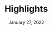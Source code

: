 ---
layout: proto/highlights
categories: [prototype, highlight]
title: Highlights
type: [prototype]
permalink: /prototype/resource-highlight/
description: Resource Highlight page
date: "January 27, 2022"
intro-text: Lorem ipsum dolor sit amet, consectetur adipiscing elit, sed do eiusmod temp incididunt ut labore et dolore magna aliqua. Interdum velit euismod in pellentesque. 
body-text: Lorem ipsum dolor sit amet, consectetur adipiscing elit, sed do eiusmod tempor incididunt ut labore et dolore magna aliqua. Interdum velit euismod in pellentesque. Libero justo laoreet sit amet cursus. Purus semper eget duis at tellus. Nisl vel pretium lectus quam id leo in vitae turpis. Sed risus pretium quam vulputate dignissim suspendisse in. Lacinia quis vel eros donec ac. Neque volutpat ac tincidunt vitae semper quis lectus nulla at. Odio ut enim blandit volutpat. Sed pulvinar proin gravida hendrerit. Lorem ipsum dolor sit amet, consectetur adipiscing elit, sed do eiusmod tempor incididunt ut labore et dolore magna aliqua. Interdum velit euismod in pellentesque. Libero justo laoreet sit amet cursus. Purus semper eget duis at tellus. Nisl vel pretium lectus quam id leo in vitae turpis. Sed risus pretium quam vulputate dignissim suspendisse in. Lacinia quis vel eros donec ac. Neque volutpat ac tincidunt vitae semper quis lectus nulla at. Odio ut enim blandit volutpat. Sed pulvinar proin gravida hendrerit.
accordion:
  - title: Topic
    content: Filters
  - title: Agency
    content: Filters
  - title: Region
    content: Filters
  - title: Year
    content: Filters
cards:
  - title: Highlight Title
    tags: Highlight Tag
    img: https://via.placeholder.com/150
    italics: Highlight Source - Lorem ipsum dolor sit amet, consectetur adipiscing elit, sed do eiusmod tempor incididunt ut labore et dolore magna aliqua.
    content: Highlight Content - Nisl vel pretium lectus quam id leo in vitae turpis. Sed risus pretium quam vulputate dignissim suspendisse in. Lacinia quis vel eros donec ac...
    button: Read More
  - title: Highlight Title
    tags: Highlight Tag
    img: https://via.placeholder.com/150
    italics: Highlight Source - Lorem ipsum dolor sit amet, consectetur adipiscing elit, sed do eiusmod tempor incididunt ut labore et dolore magna aliqua.
    content: Highlight Content - Nisl vel pretium lectus quam id leo in vitae turpis. Sed risus pretium quam vulputate dignissim suspendisse in. Lacinia quis vel eros donec ac...
    button: Read More
  - title: Highlight Title
    tags: Highlight Tag
    img: https://via.placeholder.com/150
    italics: Highlight Source - Lorem ipsum dolor sit amet, consectetur adipiscing elit, sed do eiusmod tempor incididunt ut labore et dolore magna aliqua.
    content: Highlight Content - Nisl vel pretium lectus quam id leo in vitae turpis. Sed risus pretium quam vulputate dignissim suspendisse in. Lacinia quis vel eros donec ac...
    button: Read More
  - title: Highlight Title
    tags: Highlight Tag
    img: https://via.placeholder.com/150
    italics: Highlight Source - Lorem ipsum dolor sit amet, consectetur adipiscing elit, sed do eiusmod tempor incididunt ut labore et dolore magna aliqua.
    content: Highlight Content - Nisl vel pretium lectus quam id leo in vitae turpis. Sed risus pretium quam vulputate dignissim suspendisse in. Lacinia quis vel eros donec ac...
    button: Read More
  - title: Highlight Title
    tags: Highlight Tag
    img: https://via.placeholder.com/150
    italics: Highlight Source - Lorem ipsum dolor sit amet, consectetur adipiscing elit, sed do eiusmod tempor incididunt ut labore et dolore magna aliqua.
    content: Highlight Content - Nisl vel pretium lectus quam id leo in vitae turpis. Sed risus pretium quam vulputate dignissim suspendisse in. Lacinia quis vel eros donec ac...
    button: Read More
  - title: Highlight Title
    tags: Highlight Tag
    img: https://via.placeholder.com/150
    italics: Highlight Source - Lorem ipsum dolor sit amet, consectetur adipiscing elit, sed do eiusmod tempor incididunt ut labore et dolore magna aliqua.
    content: Highlight Content - Nisl vel pretium lectus quam id leo in vitae turpis. Sed risus pretium quam vulputate dignissim suspendisse in. Lacinia quis vel eros donec ac...
    button: Read More
---